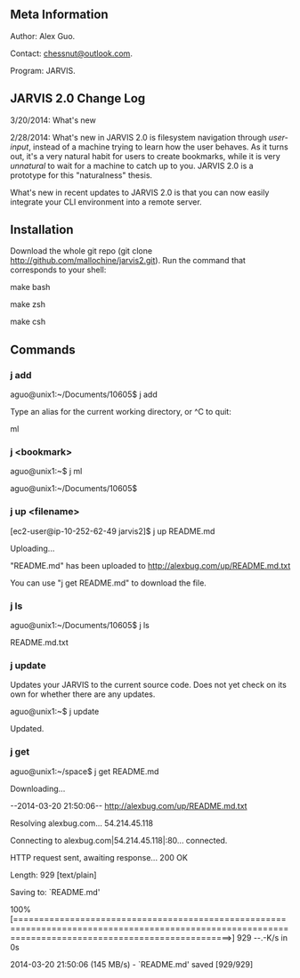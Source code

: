 Meta Information
-------------------
Author: Alex Guo.

Contact: chessnut@outlook.com.

Program: JARVIS.

JARVIS 2.0 Change Log
---------------------

3/20/2014: What's new 

2/28/2014: What's new in JARVIS 2.0 is filesystem navigation through _user-input_,
instead of a machine trying to learn how the user behaves. As it turns out, it's a
very natural habit for users to create bookmarks, while it is very _unnatural_ to wait
for a machine to catch up to you. JARVIS 2.0 is a prototype for this "naturalness"
thesis.

What's new in recent updates to JARVIS 2.0 is that you can now easily integrate your
CLI environment into a remote server.



Installation
-------------
Download the whole git repo (git clone http://github.com/mallochine/jarvis2.git).
Run the command that corresponds to your shell:

make bash 

make zsh 

make csh

Commands
----------
### j add

aguo@unix1:~/Documents/10605$ j add

Type an alias for the current working directory, or ^C to quit:

ml

### j \<bookmark\>

aguo@unix1:~$ j ml

aguo@unix1:~/Documents/10605$

### j up \<filename\>

[ec2-user@ip-10-252-62-49 jarvis2]$ j up README.md

Uploading...

"README.md" has been uploaded to http://alexbug.com/up/README.md.txt

You can use "j get README.md" to download the file.

### j ls

aguo@unix1:~/Documents/10605$ j ls

README.md.txt

### j update

Updates your JARVIS to the current source code. Does not yet check on its own for whether
there are any updates.

aguo@unix1:~$ j update

Updated.

### j get

aguo@unix1:~/space$ j get README.md

Downloading...

--2014-03-20 21:50:06--  http://alexbug.com/up/README.md.txt

Resolving alexbug.com... 54.214.45.118

Connecting to alexbug.com|54.214.45.118|:80... connected.

HTTP request sent, awaiting response... 200 OK

Length: 929 [text/plain]

Saving to: `README.md'


100%[======================================================================================================================================================>] 929         --.-K/s   in 0s


2014-03-20 21:50:06 (145 MB/s) - `README.md' saved [929/929]
